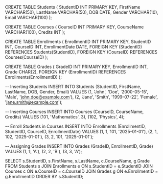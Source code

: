 CREATE TABLE Students (
    StudentID INT PRIMARY KEY,
    FirstName VARCHAR(50),
    LastName VARCHAR(50),
    DOB DATE,
    Gender VARCHAR(10),
    Email VARCHAR(100)
);

CREATE TABLE Courses (
    CourseID INT PRIMARY KEY,
    CourseName VARCHAR(100),
    Credits INT
);

CREATE TABLE Enrollments (
    EnrollmentID INT PRIMARY KEY,
    StudentID INT,
    CourseID INT,
    EnrollmentDate DATE,
    FOREIGN KEY (StudentID) REFERENCES Students(StudentID),
    FOREIGN KEY (CourseID) REFERENCES Courses(CourseID)
);

CREATE TABLE Grades (
    GradeID INT PRIMARY KEY,
    EnrollmentID INT,
    Grade CHAR(2),
    FOREIGN KEY (EnrollmentID) REFERENCES Enrollments(EnrollmentID)
);


-- Inserting Students
INSERT INTO Students (StudentID, FirstName, LastName, DOB, Gender, Email) 
VALUES (1, 'John', 'Doe', '2000-05-15', 'Male', 'john.doe@example.com'),
       (2, 'Jane', 'Smith', '1999-07-22', 'Female', 'jane.smith@example.com');

-- Inserting Courses
INSERT INTO Courses (CourseID, CourseName, Credits) 
VALUES (101, 'Mathematics', 3), 
       (102, 'Physics', 4);

-- Enroll Students in Courses
INSERT INTO Enrollments (EnrollmentID, StudentID, CourseID, EnrollmentDate)
VALUES (1, 1, 101, '2025-01-01'),
       (2, 1, 102, '2025-01-01'),
       (3, 2, 101, '2025-01-01');

-- Assigning Grades
INSERT INTO Grades (GradeID, EnrollmentID, Grade)
VALUES (1, 1, 'A'), 
       (2, 2, 'B'),
       (3, 3, 'A');

SELECT 
    s.StudentID, 
    s.FirstName, 
    s.LastName, 
    c.CourseName, 
    g.Grade
FROM 
    Students s
JOIN 
    Enrollments e ON s.StudentID = e.StudentID
JOIN 
    Courses c ON e.CourseID = c.CourseID
JOIN 
    Grades g ON e.EnrollmentID = g.EnrollmentID
ORDER BY 
    s.StudentID;
